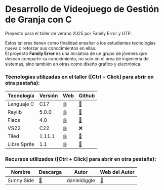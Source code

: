 ﻿# Desarrollo de Videojuego de Gestión de Granja con C

Proyecto para el taller de verano 2025 por Family Error y UTP.

Estos talleres tienen como finalidad enseñar a los estudiantes tecnologías nueva o reforzar sus conocimientos en ellas.  
El proyecto **Family Error** es una iniciativa de un grupo de jóvenes que desean compartir su conocimiento, no solo en el área de ingeniería de sistemas, sino también en otras como diseño gráfico y electrónica.

### Técnologías utilizadas en el taller ([Ctrl + Click] para abrir en otra pestaña):

| Tecnología   | Versión | Web | Github |
|--------------|---------|-----|--------|
| Lenguaje C   |   C17   | [🌐](https://www.raylib.com/) | [🔗](https://github.com/raysan5/raylib) |
| Raylib       |  5.0.0  | [🌐](https://www.raylib.com/) | [🔗](https://github.com/raysan5/raylib) |
| Flecs        |   4.0   | [🌐](https://www.flecs.dev/flecs/) | [🔗](https://github.com/SanderMertens/flecs) |
| VS22         |   C22   | [🌐](https://visualstudio.microsoft.com/es/vs/community/) | ❌ |
| Tiled        | 1.11.1  | [🌐](https://www.mapeditor.org/) | [🔗](https://github.com/mapeditor/tiled) |
| Libre Sprite |   1.1   | [🌐](https://libresprite.github.io/#!/) | [🔗](https://github.com/LibreSprite/LibreSprite) |

### Recursos utilizados ([Ctrl + Click] para abrir en otra pestaña):

| Nombre     | Descarga |Autor | Web del Autor |
|------------|----------|------|---------------|
| Sunny Side | [🔽](https://danieldiggle.itch.io/sunnyside) | danieldiggle | [🔗](https://www.danieldiggle.com/) |